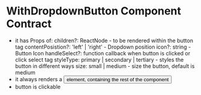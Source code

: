 # WithDropdownButton Component Contract

* it has Props of:
	children?: ReactNode - to be rendered within the button tag
  contentPosistion?: 'left' | 'right' - Dropdown position
  icon?: string - Button Icon
	handleSelect?: function callback when button is clicked or click select tag
	styleType: primary | secondary | tertiary - styles the button in different ways
	size: small | medium - size the button, default is medium
* it always renders a <button> element, containing the rest of the component
* button is clickable

